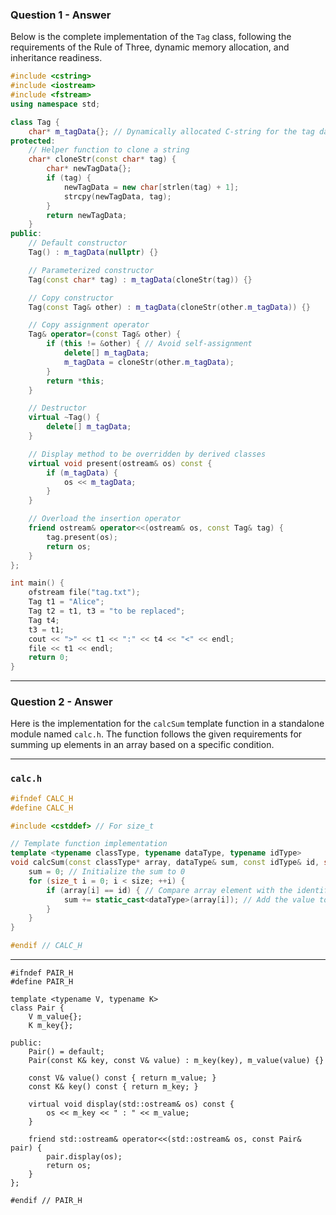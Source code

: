 ### Question 1 - Answer

Below is the complete implementation of the `Tag` class, following the requirements of the Rule of Three, dynamic memory allocation, and inheritance readiness.

```cpp
#include <cstring>
#include <iostream>
#include <fstream>
using namespace std;

class Tag {
    char* m_tagData{}; // Dynamically allocated C-string for the tag data
protected:
    // Helper function to clone a string
    char* cloneStr(const char* tag) {
        char* newTagData{};
        if (tag) {
            newTagData = new char[strlen(tag) + 1];
            strcpy(newTagData, tag);
        }
        return newTagData;
    }
public:
    // Default constructor
    Tag() : m_tagData(nullptr) {}

    // Parameterized constructor
    Tag(const char* tag) : m_tagData(cloneStr(tag)) {}

    // Copy constructor
    Tag(const Tag& other) : m_tagData(cloneStr(other.m_tagData)) {}

    // Copy assignment operator
    Tag& operator=(const Tag& other) {
        if (this != &other) { // Avoid self-assignment
            delete[] m_tagData;
            m_tagData = cloneStr(other.m_tagData);
        }
        return *this;
    }

    // Destructor
    virtual ~Tag() {
        delete[] m_tagData;
    }

    // Display method to be overridden by derived classes
    virtual void present(ostream& os) const {
        if (m_tagData) {
            os << m_tagData;
        }
    }

    // Overload the insertion operator
    friend ostream& operator<<(ostream& os, const Tag& tag) {
        tag.present(os);
        return os;
    }
};

int main() {
    ofstream file("tag.txt");
    Tag t1 = "Alice";
    Tag t2 = t1, t3 = "to be replaced";
    Tag t4;
    t3 = t1;
    cout << ">" << t1 << ":" << t4 << "<" << endl;
    file << t1 << endl;
    return 0;
}
```

---
### Question 2 - Answer

Here is the implementation for the `calcSum` template function in a standalone module named `calc.h`. The function follows the given requirements for summing up elements in an array based on a specific condition.

---

### **`calc.h`**

```cpp
#ifndef CALC_H
#define CALC_H

#include <cstddef> // For size_t

// Template function implementation
template <typename classType, typename dataType, typename idType>
void calcSum(const classType* array, dataType& sum, const idType& id, size_t size) {
    sum = 0; // Initialize the sum to 0
    for (size_t i = 0; i < size; ++i) {
        if (array[i] == id) { // Compare array element with the identifier
            sum += static_cast<dataType>(array[i]); // Add the value to sum after casting
        }
    }
}

#endif // CALC_H
```

---
```
#ifndef PAIR_H
#define PAIR_H

template <typename V, typename K>
class Pair {
    V m_value{};
    K m_key{};

public:
    Pair() = default;
    Pair(const K& key, const V& value) : m_key(key), m_value(value) {}

    const V& value() const { return m_value; }
    const K& key() const { return m_key; }

    virtual void display(std::ostream& os) const {
        os << m_key << " : " << m_value;
    }

    friend std::ostream& operator<<(std::ostream& os, const Pair& pair) {
        pair.display(os);
        return os;
    }
};

#endif // PAIR_H
```
